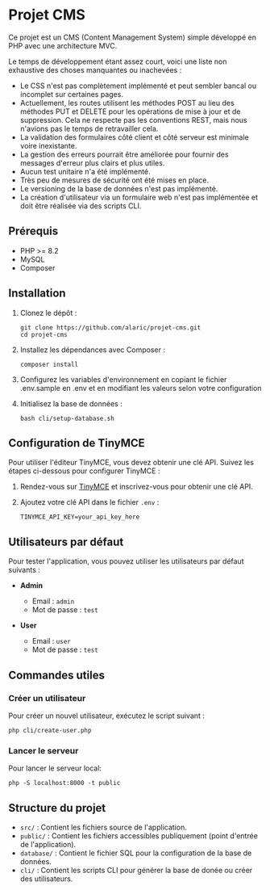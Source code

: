 # Projet CMS

Ce projet est un CMS (Content Management System) simple développé en PHP avec une architecture MVC.

Le temps de développement étant assez court, voici une liste non exhaustive des choses manquantes ou inachevées :

- Le CSS n'est pas complètement implémenté et peut sembler bancal ou incomplet sur certaines pages.
- Actuellement, les routes utilisent les méthodes POST au lieu des méthodes PUT et DELETE pour les opérations de mise à jour et de suppression. Cela ne respecte pas les conventions REST, mais nous n'avions pas le temps de retravailler cela.
- La validation des formulaires côté client et côté serveur est minimale voire inexistante.
- La gestion des erreurs pourrait être améliorée pour fournir des messages d'erreur plus clairs et plus utiles.
- Aucun test unitaire n'a été implémenté.
- Très peu de mesures de sécurité ont été mises en place.
- Le versioning de la base de données n'est pas implémenté.
- La création d'utilisateur via un formulaire web n'est pas implémentée et doit être réalisée via des scripts CLI.

## Prérequis

- PHP >= 8.2
- MySQL
- Composer

## Installation

1. Clonez le dépôt :

   ```
   git clone https://github.com/alaric/projet-cms.git
   cd projet-cms
   ```

2. Installez les dépendances avec Composer :

   ```
   composer install
   ```

3. Configurez les variables d'environnement en copiant le fichier .env.sample en .env et en modifiant les valeurs selon votre configuration

4. Initialisez la base de données :

   ```
   bash cli/setup-database.sh
   ```

## Configuration de TinyMCE

Pour utiliser l'éditeur TinyMCE, vous devez obtenir une clé API. Suivez les étapes ci-dessous pour configurer TinyMCE :

1. Rendez-vous sur [TinyMCE](https://www.tiny.cloud/) et inscrivez-vous pour obtenir une clé API.
2. Ajoutez votre clé API dans le fichier `.env` :

   ```
   TINYMCE_API_KEY=your_api_key_here
   ```

## Utilisateurs par défaut

Pour tester l'application, vous pouvez utiliser les utilisateurs par défaut suivants :

- **Admin**

  - Email : `admin`
  - Mot de passe : `test`

- **User**
  - Email : `user`
  - Mot de passe : `test`

## Commandes utiles

### Créer un utilisateur

Pour créer un nouvel utilisateur, exécutez le script suivant :

```
php cli/create-user.php
```

### Lancer le serveur

Pour lancer le serveur local:

```
php -S localhost:8000 -t public
```

## Structure du projet

- `src/` : Contient les fichiers source de l'application.
- `public/` : Contient les fichiers accessibles publiquement (point d'entrée de l'application).
- `database/` : Contient le fichier SQL pour la configuration de la base de données.
- `cli/` : Contient les scripts CLI pour générer la base de donée ou créer des utilisateurs.
